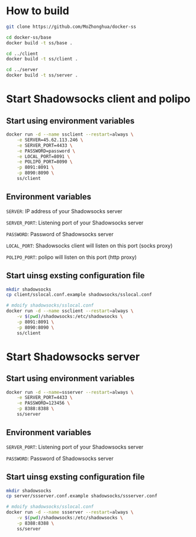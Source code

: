 How to build
================

```bash
git clone https://github.com/MoZhonghua/docker-ss

cd docker-ss/base
docker build -t ss/base .

cd ../client
docker build -t ss/client .

cd ../server
docker build -t ss/server .
```

Start Shadowsocks client and polipo
================

Start using environment variables
------------

```bash
docker run -d --name ssclient --restart=always \
    -e SERVER=45.62.113.246 \
    -e SERVER_PORT=4433 \
    -e PASSWORD=password \
    -e LOCAL_PORT=8091 \
    -e POLIPO_PORT=8090 \
    -p 8091:8091 \
    -p 8090:8090 \
    ss/client
```

Environment variables
----------------
`SERVER`: IP address of your Shadowsocks server

`SERVER_PORT`: Listening port of your Shadowsocks server

`PASSWORD`: Password of Shadowsocks server

`LOCAL_PORT`: Shadowsocks client will listen on this port (socks proxy)

`POLIPO_PORT`: polipo will listen on this port (http proxy)


Start uinsg exsting configuration file
--------------
```bash
mkdir shadowsocks
cp client/sslocal.conf.example shadowsocks/sslocal.conf

# mdoify shadowsocks/sslocal.conf
docker run -d --name ssclient --restart=always \
    -v $(pwd)/shadowsocks:/etc/shadowsocks \
    -p 8091:8091 \
    -p 8090:8090 \
    ss/client

```

Start Shadowsocks server
================

Start using environment variables
------------

```bash
docker run -d --name=ssserver --restart=always \
    -e SERVER_PORT=4433 \
    -e PASSWORD=123456 \
    -p 8388:8388 \
    ss/server
```

Environment variables
------------
`SERVER_PORT`: Listening port of your Shadowsocks server

`PASSWORD`: Password of Shadowsocks server

Start uinsg exsting configuration file
------------
```bash
mkdir shadowsocks
cp server/ssserver.conf.example shadowsocks/ssserver.conf

# mdoify shadowsocks/sslocal.conf
docker run -d --name ssserver --restart=always \
    -v $(pwd)/shadowsocks:/etc/shadowsocks \
    -p 8388:8388 \
    ss/server
```
